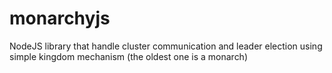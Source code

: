 # monarchyjs
NodeJS library that handle cluster communication and leader election using simple kingdom mechanism (the oldest one is a monarch)
